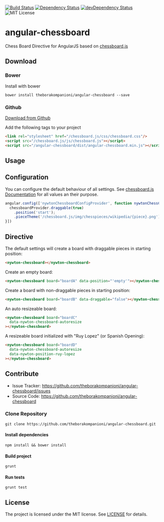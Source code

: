 [![Build Status](https://api.travis-ci.org/theborakompanioni/angular-chessboard.png?branch=master)](https://travis-ci.org/theborakompanioni/angular-chessboard)
[![Dependency Status](https://david-dm.org/theborakompanioni/angular-chessboard.svg)](https://david-dm.org/theborakompanioni/angular-chessboard)
[![devDependency Status](https://david-dm.org/theborakompanioni/angular-chessboard/dev-status.svg)](https://david-dm.org/theborakompanioni/angular-chessboard#info=devDependencies)
![MIT License](https://img.shields.io/badge/license-MIT-blue.svg)

angular-chessboard
==================

Chess Board Directive for AngularJS based on [chessboard.js](http://chessboardjs.com/)

Download
------------

### Bower
Install with bower
```
bower install theborakompanioni/angular-chessboard --save
```

### Github
[Download from Github](https://github.com/theborakompanioni/angular-chessboard/releases)


Add the following tags to your project
```html
<link rel="stylesheet" href="/chessboard.js/css/chessboard.css"/>
<script src="/chessboard.js/js/chessboard.js"></script>
<script src="/angular-chessboard/dist/angular-chessboard.min.js"></script>
```
Usage
------------

## Configuration
You can configure the default behaviour of all settings. See [chessboard.js Documentation](http://chessboardjs.com/docs)
for all values an their purpose.

```javascript
angular.config(['nywtonChessboardConfigProvider', function nywtonChessConfigConfig(chessboardProvider) {
  chessboardProvider.draggable(true)
    .position('start');
    .pieceTheme('/chessboard.js/img/chesspieces/wikipedia/{piece}.png');
}])
```

## Directive
The default settings will create a board with draggable pieces in starting position:
```html
<nywton-chessboard></nywton-chessboard>
```

Create an empty board:
```html
<nywton-chessboard board="boardA" data-position="'empty'"></nywton-chessboard>
```

Create a board with non-draggable pieces in starting position:
```html
<nywton-chessboard board="boardB" data-draggable="false"></nywton-chessboard>
```

An auto resizeable board:
```html
<nywton-chessboard board="boardC" 
  data-nywton-chessboard-autoresize
></nywton-chessboard>
```

A resizeable board initialized with "Ruy Lopez" (or Spanish Opening):
```html
<nywton-chessboard board="boardD" 
  data-nywton-chessboard-autoresize
  data-nywton-position-ruy-lopez
></nywton-chessboard>
```

Contribute
------------

- Issue Tracker: https://github.com/theborakompanioni/angular-chessboard/issues
- Source Code: https://github.com/theborakompanioni/angular-chessboard

### Clone Repository
`git clone https://github.com/theborakompanioni/angular-chessboard.git`

#### Install dependencies

`npm install && bower install`

#### Build project

`grunt`

#### Run tests

`grunt test`


License
-------

The project is licensed under the MIT license. See
[LICENSE](https://github.com/theborakompanioni/angular-chessboard/blob/master/LICENSE) for details.
